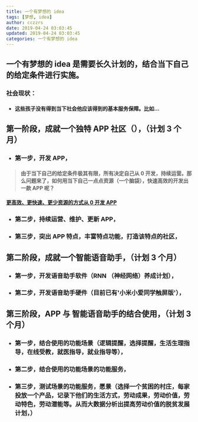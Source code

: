 ```yaml
---
title: 一个有梦想的 idea
tags: [梦想, idea]
author: cczzrs
date: 2019-04-24 03:03:45
updated: 2019-04-24 03:03:45
categories: 一个有梦想的 idea
---
```


## 一个有梦想的 idea 是需要长久计划的，结合当下自己的给定条件进行实施。
### 社会现状：
  * #### 这些孩子没有得到当下社会他应该得到的基本服务保障。比如...

## 第一阶段，成就一个独特 APP 社区（），（计划 3 个月）
 * ### 第一步，开发 APP，
  > #### 由于当下自己的给定条件极其有限，所有决定自己从 0 开发，持续运营。那么问题来了，如何用当下自己一点点资源（一个脑袋），快速高效的开发出一款 APP 呢？
  #### [更高效、更快速、更少资源的方式从 0 开发 APP](/APP/app1/)
 * ### 第二步，持续运营、维护、更新 APP，
 * ### 第三步，突出 APP 特点，丰富特点功能，打造该特点的社区，

## 第二阶段，成就一个智能语音助手，（计划 3 个月）
 * ### 第一步，开发语音助手软件（RNN （神经网络）养成计划），
 * ### 第二步，开发语音助手硬件（目前已有'小米小爱同学触屏版'），

## 第三阶段，APP 与 智能语音助手的结合使用，（计划 3 个月）
 * ### 第一步，结合使用的功能场景（逻辑提醒，选择提醒，生活生理指导，在线受教，就医指导，就业指导等），
 * ### 第二步，结合使用的功能场景的功能服务，
 * ### 第三步，测试场景的功能服务，愿景（选择一个贫困的村庄，每家投放一个产品，记录下他们的生活方式，劳动成果，劳动价值，劳动特色，劳动潜能等。从而大数据分析出提高劳动价值的脱贫发展计划，）


